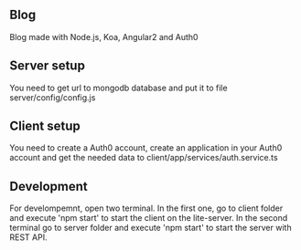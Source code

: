 ## Blog
Blog made with Node.js, Koa, Angular2 and Auth0

## Server setup
You need to get url to mongodb database
and put it to file server/config/config.js

## Client setup
You need to create a Auth0 account, create an application
in your Auth0 account and get the needed data to client/app/services/auth.service.ts

## Development
For develompemnt, open two terminal. In the first one, go to client folder and execute 'npm start' to start the client
on the lite-server.
In the second terminal go to server folder and execute 'npm start' to start the server with REST API.